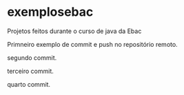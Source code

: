 # exemplosebac
Projetos feitos durante o curso de java da Ebac

Primneiro exemplo de commit e push no repositório remoto.

segundo commit.

 terceiro commit.
 
 quarto commit.
 

